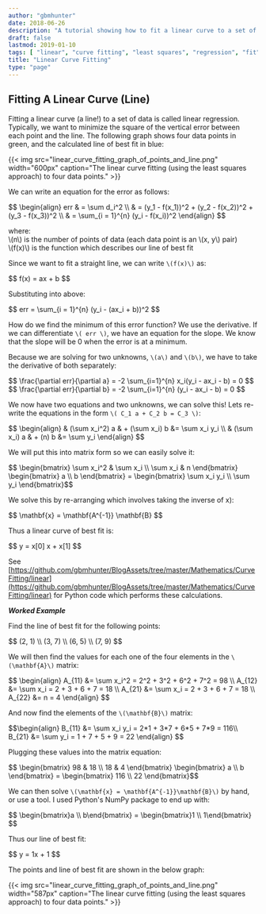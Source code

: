 ```yaml
---
author: "gbmhunter"
date: 2018-06-26
description: "A tutorial showing how to fit a linear curve to a set of data."
draft: false
lastmod: 2019-01-10
tags: [ "linear", "curve fitting", "least squares", "regression", "fit", "matrix", "error" ]
title: "Linear Curve Fitting"
type: "page"
---
```


## Fitting A Linear Curve (Line)

Fitting a linear curve (a line!) to a set of data is called linear regression. Typically, we want to minimize the square of the vertical error between each point and the line. The following graph shows four data points in green, and the calculated line of best fit in blue:

{{< img src="linear_curve_fitting_graph_of_points_and_line.png" width="600px" caption="The linear curve fitting (using the least squares approach) to four data points."  >}}

We can write an equation for the error as follows:

<div>$$
\begin{align}  
err & = \sum d_i^2 \\  
& = (y_1 - f(x_1))^2 + (y_2 - f(x_2))^2 + (y_3 - f(x_3))^2 \\  
& = \sum_{i = 1}^{n} (y_i - f(x_i))^2  
\end{align}
$$</div>

<p class="centered">
where:<br>
\(n\) is the number of points of data (each data point is an \(x, y\) pair)<br>
\(f(x)\) is the function which describes our line of best fit<br>
</p>

Since we want to fit a straight line, we can write `\(f(x)\)` as:

<div>$$ f(x) = ax + b $$</div>

Substituting into above:

<div>$$ err = \sum_{i = 1}^{n} (y_i - (ax_i + b))^2 $$</div>

How do we find the minimum of this error function? We use the derivative. If we can differentiate `\( err \)`, we have an equation for the slope. We know that the slope will be 0 when the error is at a minimum.

Because we are solving for two unknowns, `\(a\)` and `\(b\)`, we have to take the derivative of both separately:

<div>$$ \frac{\partial err}{\partial a} = -2 \sum_{i=1}^{n} x_i(y_i - ax_i - b) = 0 $$</div>

<div>$$ \frac{\partial err}{\partial b} = -2 \sum_{i=1}^{n} (y_i - ax_i - b) = 0 $$</div>

We now have two equations and two unknowns, we can solve this! Lets re-write the equations in the form `\( C_1 a + C_2 b = C_3 \)`:

<div>
$$ \begin{align}  
& (\sum x_i^2) a & + (\sum x_i) b &= \sum x_i y_i \\  
& (\sum x_i) a & + (n) b &= \sum y_i  
\end{align} $$
</div>

We will put this into matrix form so we can easily solve it:

<div>
$$ \begin{bmatrix}  
\sum x_i^2 & \sum x_i \\  
\sum x_i & n  
\end{bmatrix}   
\begin{bmatrix}  
a \\ b  
\end{bmatrix} =   
\begin{bmatrix}  
\sum x_i y_i \\  
\sum y_i  
\end{bmatrix}$$
</div>

We solve this by re-arranging which involves taking the inverse of x):

<div>$$ \mathbf{x} = \mathbf{A^{-1}} \mathbf{B} $$</div>

Thus a linear curve of best fit is:

<div>$$ y = x[0] x + x[1] $$</div>

See [https://github.com/gbmhunter/BlogAssets/tree/master/Mathematics/CurveFitting/linear](https://github.com/gbmhunter/BlogAssets/tree/master/Mathematics/CurveFitting/linear) for Python code which performs these calculations.

**_Worked Example_**

Find the line of best fit for the following points:

<div>$$ (2, 1) \\ (3, 7) \\ (6, 5) \\ (7, 9) $$</div>

We will then find the values for each one of the four elements in the `\(\mathbf{A}\)` matrix:

<div>
$$ \begin{align}   
A_{11} &= \sum x_i^2 = 2^2 + 3^2 + 6^2 + 7^2 = 98 \\  
A_{12} &= \sum x_i = 2 + 3 + 6 + 7 = 18 \\  
A_{21} &= \sum x_i = 2 + 3 + 6 + 7 = 18 \\  
A_{22} &= n = 4  
\end{align} $$
</div>

And now find the elements of the `\(\mathbf{B}\)` matrix:

<div>$$\begin{align} B_{11} &= \sum x_i y_i = 2*1 + 3*7 + 6*5 + 7*9 = 116\\  
B_{21} &= \sum y_i = 1 + 7 + 5 + 9 = 22 \end{align} $$</div>

Plugging these values into the matrix equation:

<p>
$$ \begin{bmatrix}  
98 & 18 \\  
18 & 4  
\end{bmatrix}   
\begin{bmatrix}  
a \\ b  
\end{bmatrix} =   
\begin{bmatrix}  
116 \\  
22  
\end{bmatrix}$$
</p>

We can then solve `\(\mathbf{x} = \mathbf{A^{-1}}\mathbf{B}\)` by hand, or use a tool. I used Python's NumPy package to end up with:

<p>$$ \begin{bmatrix}a \\ b\end{bmatrix} = \begin{bmatrix}1 \\ 1\end{bmatrix} $$</p>

Thus our line of best fit:

<p>$$ y = 1x + 1 $$</p>

The points and line of best fit are shown in the below graph:

{{< img src="linear_curve_fitting_graph_of_points_and_line.png" width="587px" caption="The linear curve fitting (using the least squares approach) to four data points." >}}
